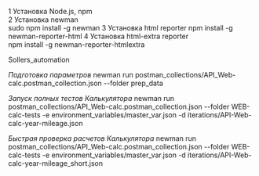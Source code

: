 
1	Установка Node.js, npm	
2	Установка  newman	
sudo npm install -g newman
3	Установка html reporter	
npm install -g newman-reporter-html
4	Установка html-extra reporter	
npm install -g newman-reporter-htmlextra


Sollers_automation

*Подготовка параметров*
newman run postman_collections/API_Web-calc.postman_collection.json --folder prep_data    

*Запуск полных тестов Калькулятора*
newman run postman_collections/API_Web-calc.postman_collection.json --folder WEB-calc-tests -e environment_variables/master_var.json -d iterations/API-Web-calc-year-mileage.json 

*Быстрая проверка расчетов Калькулятора*
newman run postman_collections/API_Web-calc.postman_collection.json --folder WEB-calc-tests -e environment_variables/master_var.json -d iterations/API-Web-calc-year-mileage_short.json 